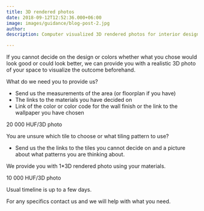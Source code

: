 ```yaml
---
title: 3D rendered photos
date: 2018-09-12T12:52:36.000+06:00
image: images/guidance/blog-post-2.jpg
author: 
description: Computer visualized 3D rendered photos for interior designing

---
```

If you cannot decide on the design or colors whether what you chose would look good or could look better, we can provide you with a realistic 3D photo of your space to visualize the outcome beforehand.

What do we need you to provide us?
- Send us the measurements of the area (or floorplan if you have) 
- The links to the materials you have decided on 
- Link of the color or color code for the wall finish or the link to the wallpaper you have chosen 

20 000 HUF/3D photo

You are unsure which tile to choose or what tiling pattern to use?  

- Send us the the links to the tiles you cannot decide on and a picture about what patterns you are thinking about.  

We provide you with 1*3D rendered photo using your materials. 

10 000 HUF/3D photo


Usual timeline is up to a few days.

For any specifics contact us and we will help with what you need.